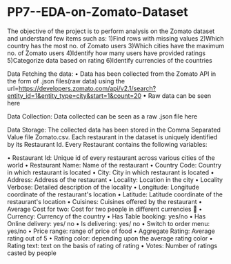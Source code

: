 # PP7--EDA-on-Zomato-Dataset

The objective of the project is to perform analysis on the Zomato dataset and understand few items such as:
1)Find rows with missing values
2)Which country has the most no. of Zomato users
3)Which cities have the maximum no. of Zomato users
4)Identify how many users have provided ratings
5)Categorize data based on rating
6)Identify currencies of the countries

Data
Fetching the data:
• Data has been collected from the Zomato API in the form of .json files(raw data) using the url=https://developers.zomato.com/api/v2.1/search?entity_id=1&entity_type=city&start=1&count=20
• Raw data can be seen here

Data Collection:
Data collected can be seen as a raw .json file here

Data Storage:
The collected data has been stored in the Comma Separated Value file Zomato.csv. Each restaurant in the dataset is uniquely identified by its Restaurant Id. Every Restaurant contains the following variables:

• Restaurant Id: Unique id of every restaurant across various cities of the world
• Restaurant Name: Name of the restaurant
• Country Code: Country in which restaurant is located
• City: City in which restaurant is located
• Address: Address of the restaurant
• Locality: Location in the city
• Locality Verbose: Detailed description of the locality
• Longitude: Longitude coordinate of the restaurant's location
• Latitude: Latitude coordinate of the restaurant's location
• Cuisines: Cuisines offered by the restaurant
• Average Cost for two: Cost for two people in different currencies 👫
• Currency: Currency of the country
• Has Table booking: yes/no
• Has Online delivery: yes/ no
• Is delivering: yes/ no
• Switch to order menu: yes/no
• Price range: range of price of food
• Aggregate Rating: Average rating out of 5
• Rating color: depending upon the average rating color
• Rating text: text on the basis of rating of rating
• Votes: Number of ratings casted by people

